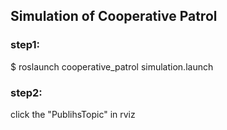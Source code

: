 ## Simulation of Cooperative Patrol


### step1:
$ roslaunch cooperative_patrol simulation.launch

### step2:

click the "PublihsTopic" in rviz